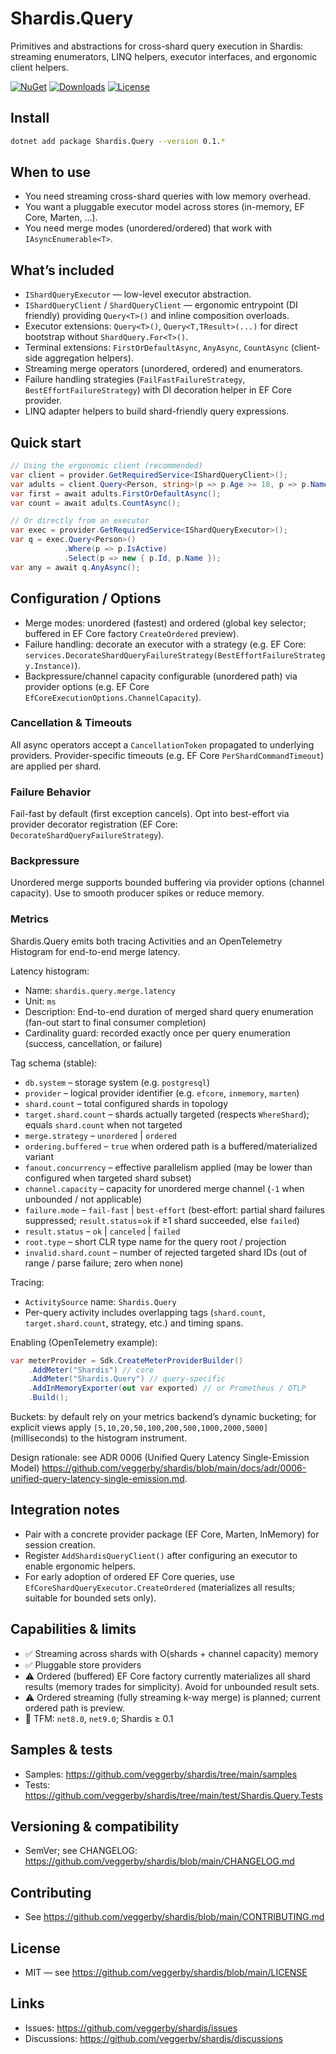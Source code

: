# Shardis.Query

Primitives and abstractions for cross-shard query execution in Shardis: streaming enumerators, LINQ helpers, executor interfaces, and ergonomic client helpers.

[![NuGet](https://img.shields.io/nuget/v/Shardis.Query.svg)](https://www.nuget.org/packages/Shardis.Query/)
[![Downloads](https://img.shields.io/nuget/dt/Shardis.Query.svg)](https://www.nuget.org/packages/Shardis.Query/)
[![License](https://img.shields.io/badge/license-MIT-blue.svg)](https://github.com/veggerby/shardis/blob/main/LICENSE)

## Install

```bash
dotnet add package Shardis.Query --version 0.1.*
```

## When to use

- You need streaming cross-shard queries with low memory overhead.
- You want a pluggable executor model across stores (in-memory, EF Core, Marten, …).
- You need merge modes (unordered/ordered) that work with `IAsyncEnumerable<T>`.

## What’s included

- `IShardQueryExecutor` — low-level executor abstraction.
- `IShardQueryClient` / `ShardQueryClient` — ergonomic entrypoint (DI friendly) providing `Query<T>()` and inline composition overloads.
- Executor extensions: `Query<T>()`, `Query<T,TResult>(...)` for direct bootstrap without `ShardQuery.For<T>()`.
- Terminal extensions: `FirstOrDefaultAsync`, `AnyAsync`, `CountAsync` (client-side aggregation helpers).
- Streaming merge operators (unordered, ordered) and enumerators.
- Failure handling strategies (`FailFastFailureStrategy`, `BestEffortFailureStrategy`) with DI decoration helper in EF Core provider.
- LINQ adapter helpers to build shard-friendly query expressions.

## Quick start

```csharp
// Using the ergonomic client (recommended)
var client = provider.GetRequiredService<IShardQueryClient>();
var adults = client.Query<Person, string>(p => p.Age >= 18, p => p.Name);
var first = await adults.FirstOrDefaultAsync();
var count = await adults.CountAsync();

// Or directly from an executor
var exec = provider.GetRequiredService<IShardQueryExecutor>();
var q = exec.Query<Person>()
            .Where(p => p.IsActive)
            .Select(p => new { p.Id, p.Name });
var any = await q.AnyAsync();
```

## Configuration / Options

- Merge modes: unordered (fastest) and ordered (global key selector; buffered in EF Core factory `CreateOrdered` preview).
- Failure handling: decorate an executor with a strategy (e.g. EF Core: `services.DecorateShardQueryFailureStrategy(BestEffortFailureStrategy.Instance)`).
- Backpressure/channel capacity configurable (unordered path) via provider options (e.g. EF Core `EfCoreExecutionOptions.ChannelCapacity`).

### Cancellation & Timeouts

All async operators accept a `CancellationToken` propagated to underlying providers. Provider-specific timeouts (e.g. EF Core `PerShardCommandTimeout`) are applied per shard.

### Failure Behavior

Fail-fast by default (first exception cancels). Opt into best-effort via provider decorator registration (EF Core: `DecorateShardQueryFailureStrategy`).

### Backpressure

Unordered merge supports bounded buffering via provider options (channel capacity). Use to smooth producer spikes or reduce memory.

### Metrics

Shardis.Query emits both tracing Activities and an OpenTelemetry Histogram for end-to-end merge latency.

Latency histogram:

- Name: `shardis.query.merge.latency`
- Unit: `ms`
- Description: End-to-end duration of merged shard query enumeration (fan-out start to final consumer completion)
- Cardinality guard: recorded exactly once per query enumeration (success, cancellation, or failure)

Tag schema (stable):

- `db.system` – storage system (e.g. `postgresql`)
- `provider` – logical provider identifier (e.g. `efcore`, `inmemory`, `marten`)
- `shard.count` – total configured shards in topology
- `target.shard.count` – shards actually targeted (respects `WhereShard`); equals `shard.count` when not targeted
- `merge.strategy` – `unordered` | `ordered`
- `ordering.buffered` – `true` when ordered path is a buffered/materialized variant
- `fanout.concurrency` – effective parallelism applied (may be lower than configured when targeted shard subset)
- `channel.capacity` – capacity for unordered merge channel (`-1` when unbounded / not applicable)
- `failure.mode` – `fail-fast` | `best-effort` (best-effort: partial shard failures suppressed; `result.status`=`ok` if ≥1 shard succeeded, else `failed`)
- `result.status` – `ok` | `canceled` | `failed`
- `root.type` – short CLR type name for the query root / projection
- `invalid.shard.count` – number of rejected targeted shard IDs (out of range / parse failure; zero when none)

Tracing:

- `ActivitySource` name: `Shardis.Query`
- Per-query activity includes overlapping tags (`shard.count`, `target.shard.count`, strategy, etc.) and timing spans.

Enabling (OpenTelemetry example):

```csharp
var meterProvider = Sdk.CreateMeterProviderBuilder()
    .AddMeter("Shardis") // core
    .AddMeter("Shardis.Query") // query-specific
    .AddInMemoryExporter(out var exported) // or Prometheus / OTLP
    .Build();
```

Buckets: by default rely on your metrics backend’s dynamic bucketing; for explicit views apply `[5,10,20,50,100,200,500,1000,2000,5000]` (milliseconds) to the histogram instrument.

Design rationale: see ADR 0006 (Unified Query Latency Single-Emission Model) <https://github.com/veggerby/shardis/blob/main/docs/adr/0006-unified-query-latency-single-emission.md>.

## Integration notes

- Pair with a concrete provider package (EF Core, Marten, InMemory) for session creation.
- Register `AddShardisQueryClient()` after configuring an executor to enable ergonomic helpers.
- For early adoption of ordered EF Core queries, use `EfCoreShardQueryExecutor.CreateOrdered` (materializes all results; suitable for bounded sets only).

## Capabilities & limits

- ✅ Streaming across shards with O(shards + channel capacity) memory
- ✅ Pluggable store providers
- ⚠️ Ordered (buffered) EF Core factory currently materializes all shard results (memory trades for simplicity). Avoid for unbounded result sets.
- ⚠️ Ordered streaming (fully streaming k-way merge) is planned; current ordered path is preview.
- 🧩 TFM: `net8.0`, `net9.0`; Shardis ≥ 0.1

## Samples & tests

- Samples: <https://github.com/veggerby/shardis/tree/main/samples>
- Tests: <https://github.com/veggerby/shardis/tree/main/test/Shardis.Query.Tests>

## Versioning & compatibility

- SemVer; see CHANGELOG: <https://github.com/veggerby/shardis/blob/main/CHANGELOG.md>

## Contributing

- See <https://github.com/veggerby/shardis/blob/main/CONTRIBUTING.md>

## License

- MIT — see <https://github.com/veggerby/shardis/blob/main/LICENSE>

## Links

- Issues: <https://github.com/veggerby/shardis/issues>
- Discussions: <https://github.com/veggerby/shardis/discussions>

